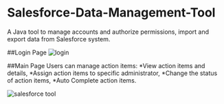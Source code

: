 # Salesforce-Data-Management-Tool
A Java tool to manage accounts and authorize permissions, import and export data from Salesforce system. 

##Login Page
![login](https://user-images.githubusercontent.com/23087939/31187332-6fc076cc-a8e6-11e7-983e-e344c43d70d0.PNG)

##Main Page
Users can manage action items:
*View action items and details, 
*Assign action items to specific administrator,
*Change the status of action items,
*Auto Complete action items.

![salesforce tool](https://user-images.githubusercontent.com/23087939/35135625-4684039a-fc93-11e7-8a30-85b350903fd8.PNG)
